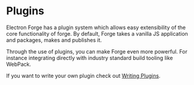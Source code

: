 # Plugins

Electron Forge has a plugin system which allows easy extensibility of the core functionality of forge. By default, Forge takes a vanilla JS application and packages, makes and publishes it.

Through the use of plugins, you can make Forge even more powerful. For instance integrating directly with industry standard build tooling like WebPack.

If you want to write your own plugin check out [Writing Plugins](../../advanced/extending-electron-forge/writing-plugins.md).
